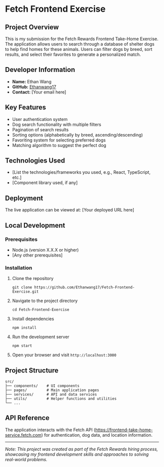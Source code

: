# Fetch Frontend Exercise

## Project Overview

This is my submission for the Fetch Rewards Frontend Take-Home Exercise. The application allows users to search through a database of shelter dogs to help find homes for these animals. Users can filter dogs by breed, sort results, and select their favorites to generate a personalized match.

## Developer Information

-   **Name:** Ethan Wang
-   **GitHub:** [Ethanwang17](https://github.com/Ethanwang17)
-   **Contact:** [Your email here]

## Key Features

-   User authentication system
-   Dog search functionality with multiple filters
-   Pagination of search results
-   Sorting options (alphabetically by breed, ascending/descending)
-   Favoriting system for selecting preferred dogs
-   Matching algorithm to suggest the perfect dog

## Technologies Used

-   [List the technologies/frameworks you used, e.g., React, TypeScript, etc.]
-   [Component library used, if any]

## Deployment

The live application can be viewed at: [Your deployed URL here]

## Local Development

### Prerequisites

-   Node.js (version X.X.X or higher)
-   [Any other prerequisites]

### Installation

1. Clone the repository
    ```
    git clone https://github.com/Ethanwang17/Fetch-Frontend-Exercise.git
    ```
2. Navigate to the project directory
    ```
    cd Fetch-Frontend-Exercise
    ```
3. Install dependencies
    ```
    npm install
    ```
4. Run the development server
    ```
    npm start
    ```
5. Open your browser and visit `http://localhost:3000`

## Project Structure

```
src/
├── components/    # UI components
├── pages/         # Main application pages
├── services/      # API and data services
├── utils/         # Helper functions and utilities
└── ...
```

## API Reference

The application interacts with the Fetch API (https://frontend-take-home-service.fetch.com) for authentication, dog data, and location information.

---

_Note: This project was created as part of the Fetch Rewards hiring process, showcasing my frontend development skills and approaches to solving real-world problems._
